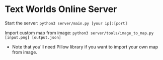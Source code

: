 # Text Worlds Online Server

Start the server: `python3 server/main.py [your ip]:[port]`

Import custom map from image: `python3 server/tools/image_to_map.py [input.png] [output.json]`

* Note that you'll need Pillow library if you want to import your own map from image.